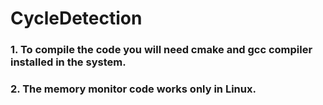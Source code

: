 # CycleDetection

### 1. To compile the code you will need cmake and gcc compiler installed in the system. 		
### 2. The memory monitor code works only in Linux.
